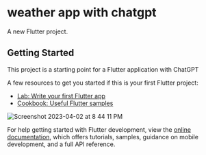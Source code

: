 # weather app with chatgpt

A new Flutter project.

## Getting Started

This project is a starting point for a Flutter application with ChatGPT


A few resources to get you started if this is your first Flutter project:

- [Lab: Write your first Flutter app](https://docs.flutter.dev/get-started/codelab)
- [Cookbook: Useful Flutter samples](https://docs.flutter.dev/cookbook)

![Screenshot 2023-04-02 at 8 44 11 PM](https://user-images.githubusercontent.com/19757691/229388771-66bb8699-1348-4113-9a5b-89f0eec1b313.png)



For help getting started with Flutter development, view the
[online documentation](https://docs.flutter.dev/), which offers tutorials,
samples, guidance on mobile development, and a full API reference.
